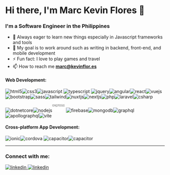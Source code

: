 # Hi there, I'm Marc Kevin Flores 👋

<h3 align="left">I'm a Software Engineer in the Philippines</h3>

- 🌱 Always eager to learn new things especially in Javascript frameworks and tools
- 🥅 My goal is to work around such as writing in backend, front-end, and mobile development
- ⚡ Fun fact: I love to play games and travel
- 📫 How to reach me **marc@kevinflor.es**

<!-- <hr/>
<h3 align="left">Current Work:</h3>
<span><b>Position:</b>  Front-end developer</span>
<h4>Tech Stacks I worked on:</h4>
<p>
 <a href="https://angular.io" target="_blank" rel="noreferrer"> <img src="https://angular.io/assets/images/logos/angular/angular.svg" alt="angular" width="40" height="40"/> </a>
 <a href="https://reactjs.org/" target="_blank" rel="noreferrer"> <img src="https://cdn.jsdelivr.net/gh/devicons/devicon/icons/react/react-original.svg" alt="react" width="40" height="40"/> </a>
 <a href="https://vuejs.org/" target="_blank" rel="noreferrer"> <img src="https://cdn.jsdelivr.net/gh/devicons/devicon/icons/vuejs/vuejs-original.svg" alt="vuejs" width="40" height="40"/> </a>
</p>
<hr/> -->

<h4 align="left">Web Development:</h4>
<p align="left"> <img src="https://cdn.jsdelivr.net/gh/devicons/devicon/icons/html5/html5-original.svg" alt="html5" width="40" height="40"/><img src="https://cdn.jsdelivr.net/gh/devicons/devicon/icons/css3/css3-original.svg" alt="css3" width="40" height="40"/><img src="https://cdn.svgporn.com/logos/javascript.svg" alt="javascript" width="40" height="40"/> <img src="https://cdn.svgporn.com/logos/typescript-icon.svg" alt="typescript" width="40" height="40"/> <img src="https://cdn.jsdelivr.net/gh/devicons/devicon/icons/jquery/jquery-original.svg" alt="jquery" width="40" height="40"/><img src="https://cdn.svgporn.com/logos/angular-icon.svg" alt="angular" width="40" height="40"/><img src="https://cdn.svgporn.com/logos/react.svg" alt="react" width="40" height="40"/><img src="https://cdn.svgporn.com/logos/vue.svg" alt="vuejs" width="40" height="40"/><img src="https://cdn.svgporn.com/logos/bootstrap.svg" alt="bootstrap" width="40" height="40"/><img src="https://cdn.svgporn.com/logos/sass.svg" alt="sass" width="40" height="40"/><img src="https://cdn.svgporn.com/logos/tailwindcss-icon.svg" alt="tailwind" width="40" height="40"/><img src="https://cdn.svgporn.com/logos/nuxt-icon.svg" alt="nuxtjs" width="40" height="40"/><img src="https://cdn.svgporn.com/logos/nextjs-icon.svg" alt="nextjs" width="40" height="40"/><img src="https://cdn.svgporn.com/logos/php.svg" alt="php" width="40" height="40"/><img src="https://cdn.svgporn.com/logos/laravel.svg" alt="laravel" width="40" height="40"/><img src="https://cdn.svgporn.com/logos/c-sharp.svg" alt="csharp" width="40" height="40"/><img src="https://cdn.svgporn.com/logos/dotnet.svg" alt="dotnetcore" width="40" height="40"/><img src="https://cdn.svgporn.com/logos/nodejs-icon.svg" alt="nodejs" width="40" height="40"/><img style="background-color: white; border-radius: 50%" src="https://raw.githubusercontent.com/devicons/devicon/master/icons/express/express-original-wordmark.svg" alt="express" width="40" height="40"/> <img src="https://cdn.svgporn.com/logos/firebase.svg" alt="firebase" width="40" height="40"/><img src="https://cdn.svgporn.com/logos/mongodb-icon.svg" alt="mongodb" width="40" height="40"/><img src="https://cdn.svgporn.com/logos/graphql.svg" alt="graphql" width="40" height="40"/><img src="https://cdn.svgporn.com/logos/apollostack.svg" alt="apollographql" width="40" height="40"/><img src="https://cdn.svgporn.com/logos/vitejs.svg" alt="vite" width="40" height="40"/>
</p>
 <h4>Cross-platform App Development:</h4>
<p align="left"><img src="https://cdn.svgporn.com/logos/ionic-icon.svg" alt="ionic" width="40" height="40"/><img src="https://cdn.svgporn.com/logos/cordova.svg" alt="cordova" width="40" height="40"/> <img src="https://cdn.svgporn.com/logos/capacitorjs-icon.svg" alt="capacitor" width="40" height="40"/><img src="https://cdn.worldvectorlogo.com/logos/react-native-1.svg" alt="capacitor" width="40" height="40"/>
  </p>
<hr/>
<h3>Connect with me:</h3>

<a href="https://kevinflor.es" target="_blank" rel="noreferrer"> <img src="https://cdn-icons-png.flaticon.com/512/3178/3178285.png" alt="linkedin" width="40" height="40"/> </a>
<a href="https://linkedin.com/in/marckevinflores" target="_blank" rel="noreferrer"> <img src="https://cdn.jsdelivr.net/gh/devicons/devicon/icons/linkedin/linkedin-original.svg" alt="linkedin" width="40" height="40"/> </a>
